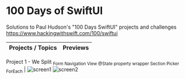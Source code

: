 # 100 Days of SwiftUI

Solutions to Paul Hudson's "100 Days SwiftUI" projects and challenges
https://www.hackingwithswift.com/100/swiftui

Projects / Topics  | Previews
--- |---

Project 1 - We Split 
<sub>Form
Navigation View
@State property wrapper
Section
Picker
ForEach</sub> | ![screen1](01%20WeSplit/screenshots/screen1.jpg) ![screen2](01%20WeSplit/screenshots/screen2.jpg)


